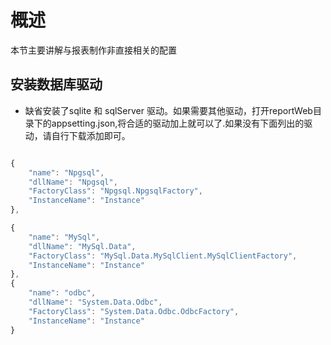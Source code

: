 # 概述

本节主要讲解与报表制作非直接相关的配置

## 安装数据库驱动
- 缺省安装了sqlite 和 sqlServer 驱动。如果需要其他驱动，打开reportWeb目录下的appsetting.json,将合适的驱动加上就可以了.如果没有下面列出的驱动，请自行下载添加即可。
```js

{
    "name": "Npgsql",
    "dllName": "Npgsql",
    "FactoryClass": "Npgsql.NpgsqlFactory",
    "InstanceName": "Instance"
},

{
    "name": "MySql",
    "dllName": "MySql.Data",
    "FactoryClass": "MySql.Data.MySqlClient.MySqlClientFactory",
    "InstanceName": "Instance"
},
{
    "name": "odbc",
    "dllName": "System.Data.Odbc",
    "FactoryClass": "System.Data.Odbc.OdbcFactory",
    "InstanceName": "Instance"
}
```
